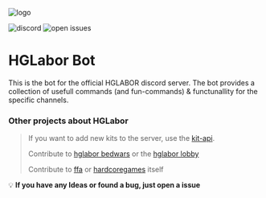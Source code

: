  ![logo](https://cdn.discordapp.com/icons/777536797601300490/a_218962067dff5e3a7ed3b0a1174367d5.webp?size=256)

![discord](https://img.shields.io/discord/718457297143070851)
![open issues](https://img.shields.io/github/issues/HGLabor/hglabor-bot)
# HGLabor Bot

This is the bot for the official HGLABOR discord server.
The bot provides a collection of usefull commands (and fun-commands) & functunallity for the specific channels.

### Other projects about HGLabor

> If you want to add new kits to the server, use the [kit-api](https://github.com/HGLabor/HGLaborKitAPI2.0).
>
> Contribute to [hglabor bedwars](https://github.com/HGLabor/bedwars) or the [hglabor lobby](https://github.com/bluefireoly/HGLaborLobbyRemastered)
>
> Contribute to [ffa](https://github.com/HGLabor/HGLaborFFA2.0) or [hardcoregames](https://github.com/HGLabor/HardcoreGames) itself

💡 **If you have any Ideas or found a bug, just open a issue**
